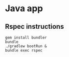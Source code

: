 # Java app

## Rspec instructions
```
gem install bundler
bundle
./gradlew bootRun &
bundle exec rspec
```
